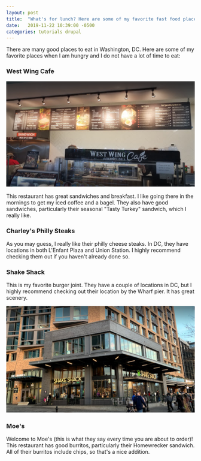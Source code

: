 ```yaml
---
layout: post
title:  "What's for lunch? Here are some of my favorite fast food places in Washington, DC."
date:   2019-11-22 10:39:00 -0500
categories: tutorials drupal
---
```

There are many good places to eat in Washington, DC. Here are some of my favorite places when
I am hungry and I do not have a lot of time to eat:

### West Wing Cafe

![West Wing Cafe](/assets/img/westWingCafe.PNG)

This restaurant has great sandwiches and breakfast. I like going there in the mornings to get my
iced coffee and a bagel. They also have good sandwiches, particularly their seasonal "Tasty Turkey"
sandwich, which I really like.

### Charley's Philly Steaks

As you may guess, I really like their philly cheese steaks. In DC, they have locations in both
L'Enfant Plaza and Union Station. I highly recommend checking them out if you haven't already
done so.

### Shake Shack

This is my favorite burger joint. They have a couple of locations in DC, but I highly recommend
checking out their location by the Wharf pier. It has great scenery.

![Shake Shack Wharf St](/assets/img/shakeShackWharfSt.PNG)

### Moe's

Welcome to Moe's (this is what they say every time you are about to order)! This restaurant has
good burritos, particularly their Homewrecker sandwich. All of their burritos include chips, so
that's a nice addition.
